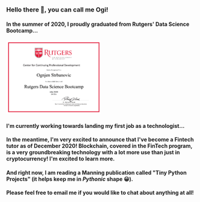 ### Hello there 👋, you can call me Ogi!
#### In the summer of 2020, I proudly graduated from Rutgers' Data Science Bootcamp...

<img src="https://github.com/ognjenstrbanovic/ognjenstrbanovic/blob/main/O.Strbanovic%20Certificate.png" height="50%" width="50%">

#### I'm currently working towards landing my first job as a technologist... 
#### In the meantime, I'm very excited to announce that I've become a Fintech tutor as of December 2020! Blockchain, covered in the FinTech program, is a very  groundbreaking technology with a lot more use than just in cryptocurrency! I'm excited to learn more.
#### And right now, I am reading a Manning publication called "Tiny Python Projects" (it helps keep me in *Pythonic* shape 😀).
#### Please feel free to email me if you would like to chat about anything at all!
<!--
**ognjenstrbanovic/ognjenstrbanovic** is a ✨ _special_ ✨ repository because its `README.md` (this file) appears on your GitHub profile.

Here are some ideas to get you started:

- 🔭 I’m currently working on ...
- 🌱 I’m currently learning ...
- 👯 I’m looking to collaborate on ...
- 🤔 I’m looking for help with ...
- 💬 Ask me about ...
- 📫 How to reach me: ...
- ⚡ Fun fact: ...
-->
